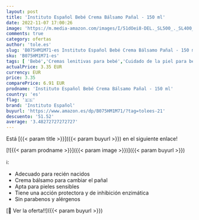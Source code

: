 ```yaml
---
layout: post
title: 'Instituto Español Bebé Crema Bálsamo Pañal - 150 ml'
date: 2022-11-07 17:00:26
image: 'https://m.media-amazon.com/images/I/51dOei8-DEL._SL500_._SL400_.jpg'
comments: true
category: ofertas
author: 'tole.es'
slug: 'B075HM1M71-es Instituto Español Bebé Crema Bálsamo Pañal - 150 ml'
sku: 'B075HM1M71-es'
tags: [ 'Bebé','Cremas lenitivas para bebé','Cuidado de la piel para bebé','Higiene y cuidado','bebé','instituto español','pañal','🇪🇸', ]
actualPrice: 3.35 EUR
currency: EUR
price: 3.35
comparePrice: 6.91 EUR
prodname: 'Instituto Español Bebé Crema Bálsamo Pañal - 150 ml'
country: 'es'
flag: '🇪🇸'
brand: 'Instituto Español'
buyurl: 'https://www.amazon.es/dp/B075HM1M71/?tag=tolees-21'
descuento: '51.52'
average: '3.48272727272727'
---
```


Está [{{< param title >}}]({{< param buyurl >}}) en el siguiente enlace!

[![{{< param prodname >}}]({{< param image >}})]({{< param buyurl >}})

ℹ️:

- Adecuado para recién nacidos
- Crema bálsamo para cambiar el pañal
- Apta para pieles sensibles
- Tiene una acción protectora y de inhibición enzimática
- Sin parabenos y alérgenos

[🛒 Ver la oferta!!]({{< param buyurl >}})
